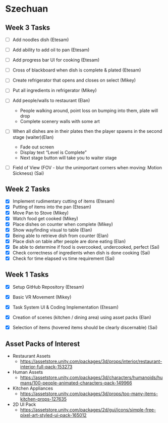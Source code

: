 # Szechuan

## Week 3 Tasks
- [ ] Add noodles dish (Etesam)
- [ ] Add ability to add oil to pan (Etesam)
- [ ] Add progress bar UI for cooking (Etesam)
- [ ] Cross of blackboard when dish is complete & plated (Etesam)
- [ ] Create refrigerator that opens and closes on select (Mikey)
- [ ] Put all ingredients in refrigerator (Mikey)
- [ ] Add people/walls to restaurant (Elan)
    * People walking around, point loss on bumping into them, plate will drop
    * Complete scenery walls with some art
- [ ] When all dishes are in their plates then the player spawns in the second stage (waiter)(Elan)
   * Fade out screen
   * Display text “Level is Complete”
   * Next stage button will take you to waiter stage
- [ ] Field of View (FOV - blur the unimportant corners when moving: Motion Sickness) (Sai)





## Week 2 Tasks
- [x] Implement rudimentary cutting of items (Etesam)
- [x] Putting of items into the pan (Etesam)
- [x] Move Pan to Stove (Mikey)
- [x] Watch food get cooked (Mikey)
- [x] Place dishes on counter when complete (Mikey)
- [x] Show wayfinding visual to table (Elan)
- [x] Being able to retrieve dish from counter (Elan)
- [x] Place dish on table after people are done eating (Elan)
- [x] Be able to determine if food is overcooked, undercooked, perfect (Sai)
- [x] Check correctness of ingredients when dish is done cooking (Sai)
- [x] Check for time elapsed vs time requirement (Sai)

## Week 1 Tasks
- [x] Setup GitHub Repository (Etesam)
- [x] Basic VR Movement (Mikey)
- [x] Task System UI & Coding Implementation (Etesam)
- [x] Creation of scenes (kitchen / dining area) using asset packs (Elan)
- [x] Selection of items (hovered items should be clearly discernable) (Sai)


## Asset Packs of Interest
- Restaurant Assets
  - https://assetstore.unity.com/packages/3d/props/interior/restaurant-interior-full-pack-153273
- Human Assets
  - https://assetstore.unity.com/packages/3d/characters/humanoids/humans/100-people-animated-characters-pack-149966
- Kitchen Appliances
  - https://assetstore.unity.com/packages/3d/props/too-many-items-kitchen-props-127635
- 2D UI Pack
  - https://assetstore.unity.com/packages/2d/gui/icons/simple-free-pixel-art-styled-ui-pack-165012
